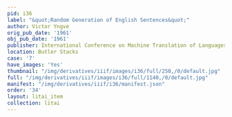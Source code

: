 ```yaml
---
pid: i36
label: "&quot;Random Generation of English Sentences&quot;"
author: Victor Yngve
orig_pub_date: '1961'
obj_pub_date: '1961'
publisher: International Conference on Machine Translation of Languages Proceedings
location: Butler Stacks
case: '7'
have_images: 'Yes'
thumbnail: "/img/derivatives/iiif/images/i36/full/250,/0/default.jpg"
full: "/img/derivatives/iiif/images/i36/full/1140,/0/default.jpg"
manifest: "/img/derivatives/iiif/i36/manifest.json"
order: '34'
layout: litai_item
collection: litai
---
```

